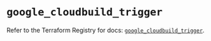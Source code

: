 # `google_cloudbuild_trigger`

Refer to the Terraform Registry for docs: [`google_cloudbuild_trigger`](https://registry.terraform.io/providers/hashicorp/google/6.49.3/docs/resources/cloudbuild_trigger).
